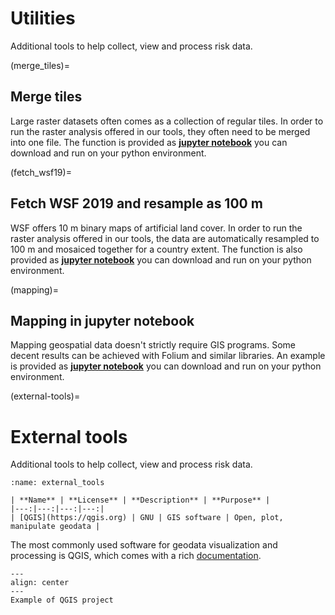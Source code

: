 # Utilities
Additional tools to help collect, view and process risk data.

(merge_tiles)=
## Merge tiles
Large raster datasets often comes as a collection of regular tiles.
In order to run the raster analysis offered in our tools, they often need to be merged into one file.
The function is provided as [**jupyter notebook**](../tools/utility/merge_tiles/Merge_tiles.ipynb) you can download and run on your python environment.

(fetch_wsf19)=
## Fetch WSF 2019 and resample as 100 m
WSF offers 10 m binary maps of artificial land cover.
In order to run the raster analysis offered in our tools, the data are automatically resampled to 100 m and mosaiced together for a country extent.
The function is also provided as [**jupyter notebook**](../tools/utility/Fetch_data/Fetch_WSF19.ipynb) you can download and run on your python environment.

(mapping)=
## Mapping in jupyter notebook
Mapping geospatial data doesn't strictly require GIS programs. Some decent results can be achieved with Folium and similar libraries.
An example is provided as [**jupyter notebook**](../tools/utility/mapping.ipynb) you can download and run on your python environment.

(external-tools)=
# External tools
Additional tools to help collect, view and process risk data.

```{table}
:name: external_tools

| **Name** | **License** | **Description** | **Purpose** |
|---:|---:|---:|---:|
| [QGIS](https://qgis.org) | GNU | GIS software | Open, plot, manipulate geodata |
```
The most commonly used software for geodata visualization and processing is QGIS, which comes with a rich [documentation](https://docs.qgis.org).

```{figure} images/qgis.jpg
---
align: center
---
Example of QGIS project
```
